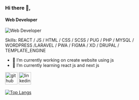 ### Hi there 👋,
#### Web Developer 
![Web Developer ](https://camo.githubusercontent.com/e20822b4282c07ffd010cd05f855a6561d3b62358ca9e607e4901288dd748fcb/68747470733a2f2f63646e2e6472696262626c652e636f6d2f75736572732f323133313939332f73637265656e73686f74732f343934383733362f74686f75676874776f726b732d6769665f6472696262626c652e676966)

 
Skills:   REACT / JS / HTML / CSS / SCSS / PUG / PHP / MYSQL / WORDPRESS /LARAVEL / PWA / FIGMA / XD / DRUPAL / TEMPLATE_ENGINE

- 🔭 I’m currently working on create website using js  
- 🌱 I’m currently learning react js and next js 


[<img src='https://cdn.jsdelivr.net/npm/simple-icons@3.0.1/icons/github.svg' alt='github' height='40'>](https://github.com/https://github.com/AhmedThabet56)  [<img src='https://cdn.jsdelivr.net/npm/simple-icons@3.0.1/icons/linkedin.svg' alt='linkedin' height='40'>](https://www.linkedin.com/in/https://www.linkedin.com/in/ahmed-mohamed-thabet-5171a2134//)  

[![Top Langs](https://github-readme-stats.vercel.app/api/top-langs/?username=AhmedThabet569&hide_progress=true)](https://github.com/anuraghazra/github-readme-stats)

 
 
 
